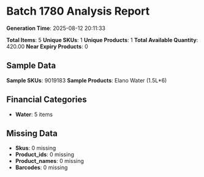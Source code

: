# Batch 1780 Analysis Report

**Generation Time**: 2025-08-12 20:11:33

**Total Items**: 5
**Unique SKUs**: 1
**Unique Products**: 1
**Total Available Quantity**: 420.00
**Near Expiry Products**: 0

## Sample Data
**Sample SKUs**: 9019183
**Sample Products**: Elano Water (1.5L*6)

## Financial Categories
- **Water**: 5 items

## Missing Data
- **Skus**: 0 missing
- **Product_ids**: 0 missing
- **Product_names**: 0 missing
- **Barcodes**: 0 missing
